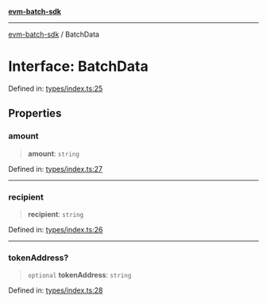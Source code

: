 [**evm-batch-sdk**](../README.md)

***

[evm-batch-sdk](../globals.md) / BatchData

# Interface: BatchData

Defined in: [types/index.ts:25](https://github.com/akasharora963/evm-batch-sdk/blob/e2e0d9ea30afe6387364eecee42bd8aa7b7d0e09/src/types/index.ts#L25)

## Properties

### amount

> **amount**: `string`

Defined in: [types/index.ts:27](https://github.com/akasharora963/evm-batch-sdk/blob/e2e0d9ea30afe6387364eecee42bd8aa7b7d0e09/src/types/index.ts#L27)

***

### recipient

> **recipient**: `string`

Defined in: [types/index.ts:26](https://github.com/akasharora963/evm-batch-sdk/blob/e2e0d9ea30afe6387364eecee42bd8aa7b7d0e09/src/types/index.ts#L26)

***

### tokenAddress?

> `optional` **tokenAddress**: `string`

Defined in: [types/index.ts:28](https://github.com/akasharora963/evm-batch-sdk/blob/e2e0d9ea30afe6387364eecee42bd8aa7b7d0e09/src/types/index.ts#L28)
